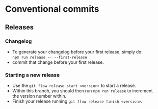 # Conventional commits

## Releases  

### Changelog

- To generate your changelog before your first release, simply do:  
`npm run release -- --first-release`
- commit that change before your first release.

### Starting a new release

- Use the `git flow release start <version>` to start a release.
- Within this branch, you should then run `npm run release` to increment the version number within.
- Finish your release running `git flow release finish <version>`. 